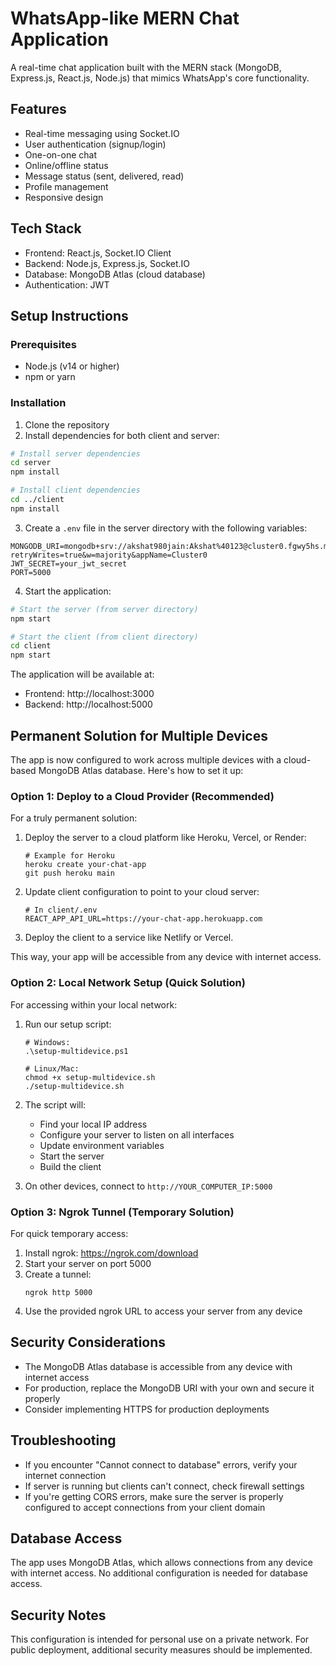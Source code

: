 # WhatsApp-like MERN Chat Application

A real-time chat application built with the MERN stack (MongoDB, Express.js, React.js, Node.js) that mimics WhatsApp's core functionality.

## Features

- Real-time messaging using Socket.IO
- User authentication (signup/login)
- One-on-one chat
- Online/offline status
- Message status (sent, delivered, read)
- Profile management
- Responsive design

## Tech Stack

- Frontend: React.js, Socket.IO Client
- Backend: Node.js, Express.js, Socket.IO
- Database: MongoDB Atlas (cloud database)
- Authentication: JWT

## Setup Instructions

### Prerequisites

- Node.js (v14 or higher)
- npm or yarn

### Installation

1. Clone the repository
2. Install dependencies for both client and server:

```bash
# Install server dependencies
cd server
npm install

# Install client dependencies
cd ../client
npm install
```

3. Create a `.env` file in the server directory with the following variables:
```
MONGODB_URI=mongodb+srv://akshat980jain:Akshat%40123@cluster0.fgwy5hs.mongodb.net/chatapp?retryWrites=true&w=majority&appName=Cluster0
JWT_SECRET=your_jwt_secret
PORT=5000
```

4. Start the application:

```bash
# Start the server (from server directory)
npm start

# Start the client (from client directory)
cd client
npm start
```

The application will be available at:
- Frontend: http://localhost:3000
- Backend: http://localhost:5000 

## Permanent Solution for Multiple Devices

The app is now configured to work across multiple devices with a cloud-based MongoDB Atlas database. Here's how to set it up:

### Option 1: Deploy to a Cloud Provider (Recommended)

For a truly permanent solution:

1. Deploy the server to a cloud platform like Heroku, Vercel, or Render:
   ```
   # Example for Heroku
   heroku create your-chat-app
   git push heroku main
   ```

2. Update client configuration to point to your cloud server:
   ```
   # In client/.env
   REACT_APP_API_URL=https://your-chat-app.herokuapp.com
   ```

3. Deploy the client to a service like Netlify or Vercel.

This way, your app will be accessible from any device with internet access.

### Option 2: Local Network Setup (Quick Solution)

For accessing within your local network:

1. Run our setup script:
   ```
   # Windows:
   .\setup-multidevice.ps1
   
   # Linux/Mac:
   chmod +x setup-multidevice.sh
   ./setup-multidevice.sh
   ```

2. The script will:
   - Find your local IP address
   - Configure your server to listen on all interfaces
   - Update environment variables
   - Start the server
   - Build the client

3. On other devices, connect to `http://YOUR_COMPUTER_IP:5000`

### Option 3: Ngrok Tunnel (Temporary Solution)

For quick temporary access:

1. Install ngrok: https://ngrok.com/download
2. Start your server on port 5000
3. Create a tunnel:
   ```
   ngrok http 5000
   ```
4. Use the provided ngrok URL to access your server from any device

## Security Considerations

- The MongoDB Atlas database is accessible from any device with internet access
- For production, replace the MongoDB URI with your own and secure it properly
- Consider implementing HTTPS for production deployments

## Troubleshooting

- If you encounter "Cannot connect to database" errors, verify your internet connection
- If server is running but clients can't connect, check firewall settings
- If you're getting CORS errors, make sure the server is properly configured to accept connections from your client domain

## Database Access

The app uses MongoDB Atlas, which allows connections from any device with internet access. No additional configuration is needed for database access.

## Security Notes

This configuration is intended for personal use on a private network. For public deployment, additional security measures should be implemented. 